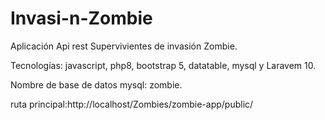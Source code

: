 # Invasi-n-Zombie
Aplicación Api rest Supervivientes de invasión Zombie.

Tecnologías: javascript, php8, bootstrap 5, datatable, mysql y Laravem 10.

Nombre de base de datos mysql: zombie.

ruta principal:http://localhost/Zombies/zombie-app/public/

